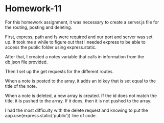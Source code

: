 # Homework-11

For this homework assignment, it was necessary to create a server.js file for the routing, posting and deleting.

First, express, path and fs were required and our port and server was set up.  It took me a while to figure out that I needed express to be able to access the public folder using express.static.

After that, I created a notes variable that calls in information from the db.json file provided.

Then I set up the get requests for the different routes. 

When a note is posted to the array, it adds an id key that is set equal to the title of the note.

When a note is deleted, a new array is created.  If the id does not match the title, it is pushed to the array.  If it does, then it is not pushed to the array.

I had the most difficulty with the delete request and knowing to put the app.use(express.static('public')) line of code.